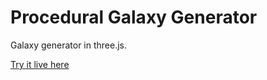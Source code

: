 Procedural Galaxy Generator
===========================

Galaxy generator in three.js.

[Try it live here](http://lucasdnd.github.io/procedural-galaxy-generator)